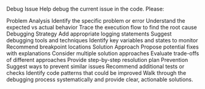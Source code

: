 Debug Issue
Help debug the current issue in the code. Please:

Problem Analysis
Identify the specific problem or error
Understand the expected vs actual behavior
Trace the execution flow to find the root cause
Debugging Strategy
Add appropriate logging statements
Suggest debugging tools and techniques
Identify key variables and states to monitor
Recommend breakpoint locations
Solution Approach
Propose potential fixes with explanations
Consider multiple solution approaches
Evaluate trade-offs of different approaches
Provide step-by-step resolution plan
Prevention
Suggest ways to prevent similar issues
Recommend additional tests or checks
Identify code patterns that could be improved
Walk through the debugging process systematically and provide clear, actionable solutions.